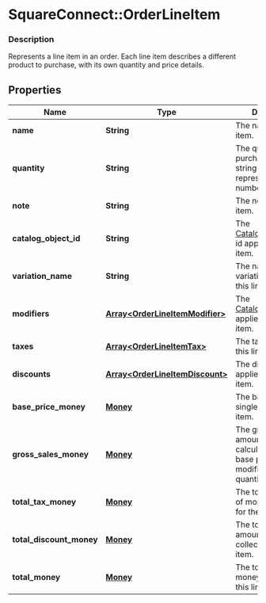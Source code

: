 # SquareConnect::OrderLineItem

### Description

Represents a line item in an order. Each line item describes a different product to purchase, with its own quantity and price details.

## Properties
Name | Type | Description | Notes
------------ | ------------- | ------------- | -------------
**name** | **String** | The name of the line item. | [optional] 
**quantity** | **String** | The quantity purchased, as a string representation of a number. | [optional] 
**note** | **String** | The note of the line item. | [optional] 
**catalog_object_id** | **String** | The [CatalogItemVariation](#type-catalogitemvariation) id applied to this line item. | [optional] 
**variation_name** | **String** | The name of the variation applied to this line item. | [optional] 
**modifiers** | [**Array&lt;OrderLineItemModifier&gt;**](OrderLineItemModifier.md) | The [CatalogModifier](#type-catalogmodifier)s applied to this line item. | [optional] 
**taxes** | [**Array&lt;OrderLineItemTax&gt;**](OrderLineItemTax.md) | The taxes applied to this line item. | [optional] 
**discounts** | [**Array&lt;OrderLineItemDiscount&gt;**](OrderLineItemDiscount.md) | The discounts applied to this line item. | [optional] 
**base_price_money** | [**Money**](Money.md) | The base price for a single unit of the line item. | [optional] 
**gross_sales_money** | [**Money**](Money.md) | The gross sales amount of money calculated as (item base price + modifiers price) * quantity. | [optional] 
**total_tax_money** | [**Money**](Money.md) | The total tax amount of money to collect for the line item. | [optional] 
**total_discount_money** | [**Money**](Money.md) | The total discount amount of money to collect for the line item. | [optional] 
**total_money** | [**Money**](Money.md) | The total amount of money to collect for this line item. | [optional] 



